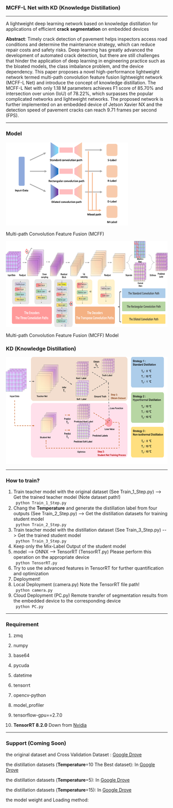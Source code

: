 ### MCFF-L Net with KD (Knowledge Distillation)

---
A lightweight deep learning network based on knowledge distillation for 
applications of efficient **crack segmentation** on embedded devices


**Abstract**: Timely crack detection of pavement helps inspectors access road conditions and determine 
the maintenance strategy, which can reduce repair costs and safety risks. Deep learning has greatly 
advanced the development of automated crack detection, but there are still challenges that hinder the 
application of deep learning in engineering practice such as the bloated models, the class imbalance 
problem, and the device dependency. This paper proposes a novel high-performance lightweight network 
termed multi-path convolution feature fusion lightweight network (MCFF-L Net) and introduce the concept 
of knowledge distillation. The MCFF-L Net with only 1.18 M parameters achieves F1 score of 85.70% and 
intersection over union (IoU) of 78.22%, which surpasses the popular complicated networks and lightweight
networks. The proposed network is further implemented on an embedded device of Jetson Xavier NX and the
detection speed of pavement cracks can reach 9.71 frames per second (FPS).

---
### Model

<img width="380" height="260" src="image/image3.png"><div>

Multi-path Convolution Feature Fusion (MCFF)


<img width="776" height="268" src="image/image19.png"><div>

Multi-path Convolution Feature Fusion (MCFF) Model


### KD (Knowledge Distillation)

<img width="623" height="334" src="image/image18.png"><div>

---

### How to train?

1. Train teacher model with the original dataset (See Train_1_Step.py) --> Get the trained teacher model (Note dataset path!)  
` python Train_1_Step.py`
2. Chang the **Temperature** and generate the distillation label from four outputs (See Train_2_Step.py) --> Get the distillation datasets for training student model  
` python Train_2_Step.py` 
3. Train teacher model with the distillation dataset (See Train_3_Step.py) --> Get the trained student model  
` python Train_3_Step.py` 
4. Keep only the Mix-Label Output of the student model
5. model --> ONNX --> TensorRT  (TensorRT.py) Please perform this operation on the appropriate device  
` python TensorRT.py` 
6. Try to use the advanced features in TensorRT for further quantification and optimization
7. Deployment!
8. Local Deployment (camera.py) Note the TensorRT file path!  
` python camera.py` 
9. Cloud Deployment (PC.py) Remote transfer of segmentation results from the embedded device to the corresponding device  
` python PC.py` 

---
### Requirement

1. zmq
2. numpy
3. base64
4. pycuda
5. datetime
6. tensorrt
7. opencv-python
8. model_profiler
9. tensorflow-gpu==2.7.0

10. **TensorRT 8.2.0**
Down from [Nvidia](https://developer.nvidia.com/zh-cn/tensorrt)

---
### Support (Coming Soon)
the original dataset and Cross Validation Dataset : [Google Drove](https://drive.google.com/file/d/1T3Ik6L2pyMepT7UWjIJjVdapA7-YpTlh/view?usp=sharing)

the distillation datasets (**Temperature**=10 The Best dataset): In [Google Drove](https://drive.google.com/file/d/1T3Ik6L2pyMepT7UWjIJjVdapA7-YpTlh/view?usp=sharing)

the distillation datasets (**Temperature**=5): In [Google Drove](https://drive.google.com/file/d/1T3Ik6L2pyMepT7UWjIJjVdapA7-YpTlh/view?usp=sharing)

the distillation datasets (**Temperature**=15): In [Google Drove](https://drive.google.com/file/d/1T3Ik6L2pyMepT7UWjIJjVdapA7-YpTlh/view?usp=sharing)

the model weight and Loading method:

